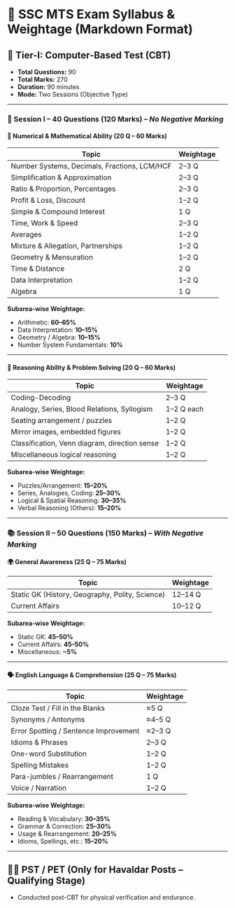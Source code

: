 # 📝 SSC MTS Exam Syllabus & Weightage (Markdown Format)

## 📍 Tier-I: Computer-Based Test (CBT)
- **Total Questions:** 90  
- **Total Marks:** 270  
- **Duration:** 90 minutes  
- **Mode:** Two Sessions (Objective Type)  

---

### 🧮 Session I – 40 Questions (120 Marks) – *No Negative Marking*

#### 🔢 Numerical & Mathematical Ability (20 Q – 60 Marks)

| Topic                                              | Weightage      |
|---------------------------------------------------|----------------|
| Number Systems, Decimals, Fractions, LCM/HCF      | 2–3 Q          |
| Simplification & Approximation                    | 2–3 Q          |
| Ratio & Proportion, Percentages                   | 2–3 Q          |
| Profit & Loss, Discount                           | 1–2 Q          |
| Simple & Compound Interest                        | 1 Q            |
| Time, Work & Speed                                | 2–3 Q          |
| Averages                                           | 1–2 Q          |
| Mixture & Allegation, Partnerships                | 1–2 Q          |
| Geometry & Mensuration                            | 1–2 Q          |
| Time & Distance                                    | 2 Q            |
| Data Interpretation                               | 1–2 Q          |
| Algebra                                            | 1 Q            |

**Subarea-wise Weightage:**
- Arithmetic: **60–65%**
- Data Interpretation: **10–15%**
- Geometry / Algebra: **10–15%**
- Number System Fundamentals: **10%**

---

#### 🧠 Reasoning Ability & Problem Solving (20 Q – 60 Marks)

| Topic                                              | Weightage      |
|---------------------------------------------------|----------------|
| Coding-Decoding                                   | 2–3 Q          |
| Analogy, Series, Blood Relations, Syllogism       | 1–2 Q each     |
| Seating arrangement / puzzles                     | 1–2 Q          |
| Mirror images, embedded figures                   | 1–2 Q          |
| Classification, Venn diagram, direction sense     | 1–2 Q          |
| Miscellaneous logical reasoning                   | 1–2 Q          |

**Subarea-wise Weightage:**
- Puzzles/Arrangement: **15–20%**
- Series, Analogies, Coding: **25–30%**
- Logical & Spatial Reasoning: **30–35%**
- Verbal Reasoning (Others): **15–20%**

---

### 📚 Session II – 50 Questions (150 Marks) – *With Negative Marking*

#### 🌍 General Awareness (25 Q – 75 Marks)

| Topic                                              | Weightage      |
|---------------------------------------------------|----------------|
| Static GK (History, Geography, Polity, Science)   | 12–14 Q        |
| Current Affairs                                   | 10–12 Q        |

**Subarea-wise Weightage:**
- Static GK: **45–50%**
- Current Affairs: **45–50%**
- Miscellaneous: **~5%**

---

#### 🗣️ English Language & Comprehension (25 Q – 75 Marks)

| Topic                                              | Weightage      |
|---------------------------------------------------|----------------|
| Cloze Test / Fill in the Blanks                   | ≈5 Q           |
| Synonyms / Antonyms                               | ≈4–5 Q         |
| Error Spotting / Sentence Improvement             | ≈2–3 Q         |
| Idioms & Phrases                                  | 2–3 Q          |
| One-word Substitution                             | 1–2 Q          |
| Spelling Mistakes                                 | 1–2 Q          |
| Para-jumbles / Rearrangement                      | 1 Q            |
| Voice / Narration                                 | 1–2 Q          |

**Subarea-wise Weightage:**
- Reading & Vocabulary: **30–35%**
- Grammar & Correction: **25–30%**
- Usage & Rearrangement: **20–25%**
- Idioms, Spellings, etc.: **15–20%**

---

## 🏃‍♂️ PST / PET (Only for Havaldar Posts – Qualifying Stage)

- Conducted post-CBT for physical verification and endurance.
